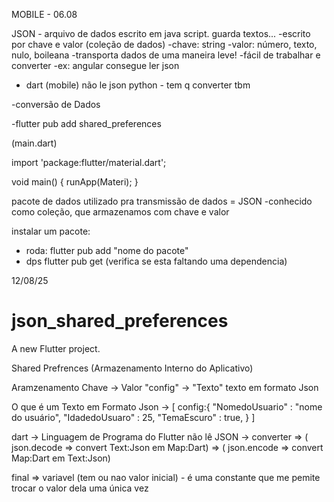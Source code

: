 MOBILE  - 06.08 

JSON - arquivo de dados escrito em java script.
guarda textos...
-escrito por chave e valor (coleção de dados)
-chave: string 
-valor: número, texto, nulo, boileana
-transporta dados de uma maneira leve!
-fácil de trabalhar e converter
-ex: angular consegue ler json
-    dart (mobile) não le json
     python - tem q converter tbm

-conversão de Dados



-flutter pub add shared_preferences

(main.dart)

import 'package:flutter/material.dart';

void main() {
  runApp(Materi);
}


pacote de dados utilizado pra transmissão de dados = JSON
-conhecido como coleção, que armazenamos com chave e valor


instalar um pacote:
- roda: flutter pub add "nome do pacote"
- dps flutter pub get (verifica se esta faltando uma dependencia)





12/08/25

# json_shared_preferences

A new Flutter project.


Shared Prefrences (Armazenamento Interno do Aplicativo)

Aramzenamento   Chave -> Valor
                "config" -> "Texto" texto em formato Json

O que é um Texto em Formato Json -> 
[
    config:{
        "NomedoUsuario" : "nome do usuário",
        "IdadedoUsuaro" : 25,
        "TemaEscuro" : true,
    }
]

dart -> Linguagem de Programa do Flutter não lê JSON
     -> converter => ( json.decode => convert Text:Json em Map:Dart)
                  => ( json.encode => convert Map:Dart em Text:Json)




final => variavel (tem ou nao valor inicial) - é uma constante que me pemite trocar o valor dela uma única vez
